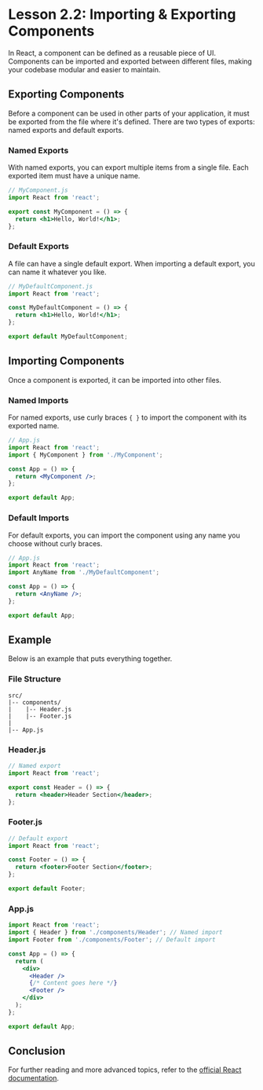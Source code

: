 # Lesson 2.2: Importing & Exporting Components

In React, a component can be defined as a reusable piece of UI. Components can be imported and exported between different files, making your codebase modular and easier to maintain.

## Exporting Components

Before a component can be used in other parts of your application, it must be exported from the file where it's defined. There are two types of exports: named exports and default exports.

### Named Exports

With named exports, you can export multiple items from a single file. Each exported item must have a unique name.

```jsx
// MyComponent.js
import React from 'react';

export const MyComponent = () => {
  return <h1>Hello, World!</h1>;
};
```

### Default Exports

A file can have a single default export. When importing a default export, you can name it whatever you like.

```jsx
// MyDefaultComponent.js
import React from 'react';

const MyDefaultComponent = () => {
  return <h1>Hello, World!</h1>;
};

export default MyDefaultComponent;
```

## Importing Components

Once a component is exported, it can be imported into other files.

### Named Imports

For named exports, use curly braces `{ }` to import the component with its exported name.

```jsx
// App.js
import React from 'react';
import { MyComponent } from './MyComponent';

const App = () => {
  return <MyComponent />;
};

export default App;
```

### Default Imports

For default exports, you can import the component using any name you choose without curly braces.

```jsx
// App.js
import React from 'react';
import AnyName from './MyDefaultComponent';

const App = () => {
  return <AnyName />;
};

export default App;
```

## Example

Below is an example that puts everything together.

### File Structure

```
src/
|-- components/
|    |-- Header.js
|    |-- Footer.js
|
|-- App.js
```

### Header.js

```jsx
// Named export
import React from 'react';

export const Header = () => {
  return <header>Header Section</header>;
};
```

### Footer.js

```jsx
// Default export
import React from 'react';

const Footer = () => {
  return <footer>Footer Section</footer>;
};

export default Footer;
```

### App.js

```jsx
import React from 'react';
import { Header } from './components/Header'; // Named import
import Footer from './components/Footer'; // Default import

const App = () => {
  return (
    <div>
      <Header />
      {/* Content goes here */}
      <Footer />
    </div>
  );
};

export default App;
```

## Conclusion

For further reading and more advanced topics, refer to the [official React documentation](https://reactjs.org/).
